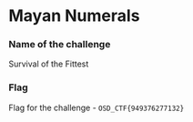 # Mayan Numerals

### Name of the challenge

Survival of the Fittest

### Flag

Flag for the challenge - `﻿OSD_CTF{949376277132}`
